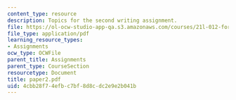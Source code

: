 ```yaml
---
content_type: resource
description: Topics for the second writing assignment.
file: https://ol-ocw-studio-app-qa.s3.amazonaws.com/courses/21l-012-forms-of-western-narrative-fall-2007/4cbb28f74efbc7bf8d8cdc2e9e2b041b_paper2.pdf
file_type: application/pdf
learning_resource_types:
- Assignments
ocw_type: OCWFile
parent_title: Assignments
parent_type: CourseSection
resourcetype: Document
title: paper2.pdf
uid: 4cbb28f7-4efb-c7bf-8d8c-dc2e9e2b041b
---
```

